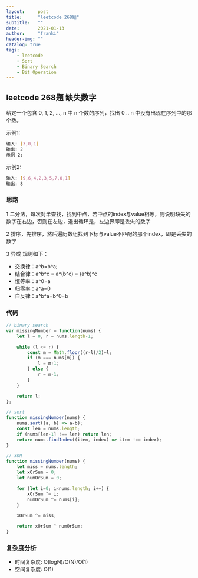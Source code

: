 ```yaml
---
layout:     post
title:      "leetcode 268题"
subtitle:   ""
date:       2021-01-13
author:     "franki"
header-img: ""
catalog: true
tags:
    - leetcode
    - Sort
    - Binary Search
    - Bit Operation
---
```


## leetcode 268题 缺失数字

给定一个包含 0, 1, 2, ..., n 中 n 个数的序列，找出 0 .. n 中没有出现在序列中的那个数。

示例1:

```bash
输入: [3,0,1]
输出: 2
示例 2:
```

示例2:

```bash
输入: [9,6,4,2,3,5,7,0,1]
输出: 8
```

### 思路

1 二分法，每次对半查找，找到中点，若中点的index与value相等，则说明缺失的数字在右边，否则在左边，退出循环是，左边界即是丢失的数字

2 排序，先排序，然后遍历数组找到下标与value不匹配的那个index，即是丢失的数字

3 异或
规则如下：

- 交换律：a^b=b^a;
- 结合律：a^b^c = a^(b^c) = (a^b)^c
- 恒等率：a^0=a
- 归零率：a^a=0
- 自反律：a^b^a=b^0=b

### 代码

```js
// binary search
var missingNumber = function(nums) {
    let l = 0, r = nums.length-1;

    while (l <= r) {
        const m = Math.floor((r-l)/2)+l;
        if (m === nums[m]) {
            l = m+1;
        } else {
            r = m-1;
        }
    }

    return l;
};

// sort
function missingNumber(nums) {
    nums.sort((a, b) => a-b);
    const len = nums.length;
    if (nums[len-1] !== len) return len;
    return nums.findIndex((item, index) => item !== index);
}

// XOR
function missingNumber(nums) {
    let miss = nums.length;
    let xOrSum = 0;
    let numOrSum = 0;

    for (let i=0; i<nums.length; i++) {
        xOrSum ^= i;
        numOrSum ^= nums[i];
    }

    xOrSum ^= miss;

    return xOrSum ^ numOrSum;
}
```

### 复杂度分析

- 时间复杂度: O(logN)/O(N)/O(1)
- 空间复杂度: O(1)
